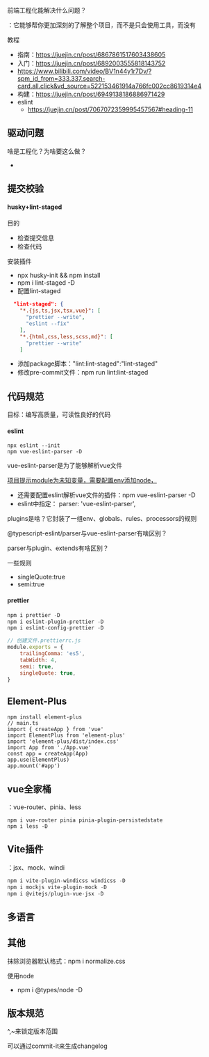 前端工程化能解决什么问题？

：它能够帮你更加深刻的了解整个项目，而不是只会使用工具，而没有

教程

- 指南：https://juejin.cn/post/6867861517603438605
- 入门：https://juejin.cn/post/6892003555818143752
- https://www.bilibili.com/video/BV1n44y1r7Dv/?spm_id_from=333.337.search-card.all.click&vd_source=522153461914a766fc002cc8619314e4
- 构建：https://juejin.cn/post/6949138186886971429
- eslint
  - https://juejin.cn/post/7067072359995457567#heading-11



## 驱动问题

啥是工程化？为啥要这么做？

- 



## 提交校验

#### husky+lint-staged

目的

- 检查提交信息
- 检查代码

安装插件

- npx husky-init && npm install
- npm i lint-staged -D
- 配置lint-staged

```json
  "lint-staged": {
    "*.{js,ts,jsx,tsx,vue}": [
      "prettier --write",
      "eslint --fix"
    ],
    "*.{html,css,less,scss,md}": [
      "prettier --write"
    ]
```



- 添加package脚本："lint:lint-staged":"lint-staged"
- 修改pre-commit文件：npm run lint:lint-staged



## 代码规范

目标：编写高质量，可读性良好的代码

#### eslint

```node
npx eslint --init
npm vue-eslint-parser -D
```

vue-eslint-parser是为了能够解析vue文件

[项目提示module为未知变量，需要配置env添加node，](https://stackoverflow.com/questions/49789177/module-is-not-defined-and-process-is-not-defined-in-eslint-in-visual-studio-code)

- 还需要配置eslint解析vue文件的插件：npm vue-eslint-parser -D
- eslint中指定： parser: 'vue-eslint-parser',

plugins是啥？它封装了一组env、globals、rules、processors的规则

@typescript-eslint/parser与vue-eslint-parser有啥区别？

parser与plugin、extends有啥区别？

一些规则

- singleQuote:true
- semi:true

#### prettier

```js
npm i prettier -D
npm i eslint-plugin-prettier -D
npm i eslint-config-prettier -D
```

```js
// 创建文件.prettierrc.js
module.exports = {
    trailingComma: 'es5',
    tabWidth: 4,
    semi: true,
    singleQuote: true,
}
```



## Element-Plus

```shell
npm install element-plus
// main.ts
import { createApp } from 'vue'
import ElementPlus from 'element-plus'
import 'element-plus/dist/index.css'
import App from './App.vue'
const app = createApp(App)
app.use(ElementPlus)
app.mount('#app')
```





## vue全家桶

：vue-router、pinia、less

```node
npm i vue-router pinia pinia-plugin-persistedstate
npm i less -D
```





## Vite插件

：jsx、mock、windi

```js
npm i vite-plugin-windicss windicss -D 
npm i mockjs vite-plugin-mock -D
npm i @vitejs/plugin-vue-jsx -D
```



## 多语言





## 其他

抹除浏览器默认格式：npm i normalize.css

使用node

- npm i @types/node -D



## 版本规范

^,~来锁定版本范围

可以通过commit-it来生成changelog

